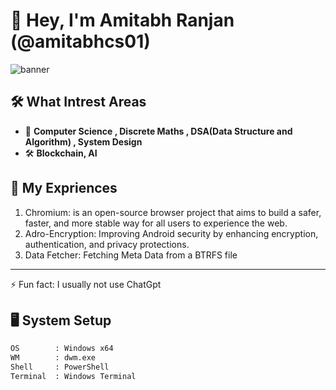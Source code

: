 # 👋 Hey, I'm Amitabh Ranjan (@amitabhcs01)

![banner](https://ibb.co/HfZkB1WW)

## 🛠️ What Intrest Areas
- 📖 **Computer Science , Discrete Maths , DSA(Data Structure and Algorithm) , System Design**  
- 🛠️ **Blockchain, AI**  

## 🌱 My Expriences
1.  Chromium:  is an open-source browser project that aims to build a safer, faster, and more stable way for all users to experience the web.
2.  Adro-Encryption: Improving Android security by enhancing encryption, authentication, and privacy protections.
3.  Data Fetcher: Fetching Meta Data from a BTRFS file

---
⚡ Fun fact: I usually not use ChatGpt 

## 🖥️ System Setup
```bash
OS        : Windows x64
WM        : dwm.exe
Shell     : PowerShell
Terminal  : Windows Terminal
